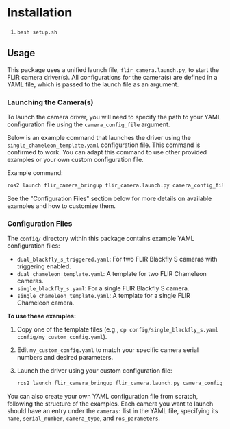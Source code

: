 # Installation
1.  `bash setup.sh`


## Usage

This package uses a unified launch file, `flir_camera.launch.py`, to start the FLIR camera driver(s). All configurations for the camera(s) are defined in a YAML file, which is passed to the launch file as an argument.

### Launching the Camera(s)

To launch the camera driver, you will need to specify the path to your YAML configuration file using the `camera_config_file` argument.

Below is an example command that launches the driver using the `single_chameleon_template.yaml` configuration file. This command is confirmed to work. You can adapt this command to use other provided examples or your own custom configuration file.

Example command:

```bash
ros2 launch flir_camera_bringup flir_camera.launch.py camera_config_file:=$(ros2 pkg prefix flir_camera_bringup)/share/flir_camera_bringup/config/single_chameleon_template.yaml
```

See the "Configuration Files" section below for more details on available examples and how to customize them.

### Configuration Files

The `config/` directory within this package contains example YAML configuration files:

*   `dual_blackfly_s_triggered.yaml`: For two FLIR Blackfly S cameras with triggering enabled.
*   `dual_chameleon_template.yaml`: A template for two FLIR Chameleon cameras.
*   `single_blackfly_s.yaml`: For a single FLIR Blackfly S camera.
*   `single_chameleon_template.yaml`: A template for a single FLIR Chameleon camera.

**To use these examples:**

1.  Copy one of the template files (e.g., `cp config/single_blackfly_s.yaml config/my_custom_config.yaml`).
2.  Edit `my_custom_config.yaml` to match your specific camera serial numbers and desired parameters.
3.  Launch the driver using your custom configuration file:

    ```bash
    ros2 launch flir_camera_bringup flir_camera.launch.py camera_config_file:=$(find-pkg-share flir_camera_bringup)/config/my_custom_config.yaml
    ```

You can also create your own YAML configuration file from scratch, following the structure of the examples. Each camera you want to launch should have an entry under the `cameras:` list in the YAML file, specifying its `name`, `serial_number`, `camera_type`, and `ros_parameters`.
